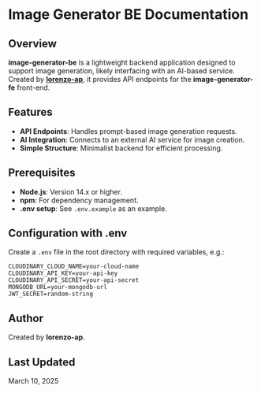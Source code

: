 # Image Generator BE Documentation

## Overview

**image-generator-be** is a lightweight backend application designed to support image generation, likely interfacing with an AI-based service. Created by [**lorenzo-ap**](https://github.com/lorenzo-ap), it provides API endpoints for the **image-generator-fe** front-end.

## Features

- **API Endpoints**: Handles prompt-based image generation requests.
- **AI Integration**: Connects to an external AI service for image creation.
- **Simple Structure**: Minimalist backend for efficient processing.

## Prerequisites

- **Node.js**: Version 14.x or higher.
- **npm**: For dependency management.
- **.env setup**: See `.env.example` as an example.

## Configuration with .env

Create a `.env` file in the root directory with required variables, e.g.:

```env
CLOUDINARY_CLOUD_NAME=your-cloud-name
CLOUDINARY_API_KEY=your-api-key
CLOUDINARY_API_SECRET=your-api-secret
MONGODB_URL=your-mongodb-url
JWT_SECRET=random-string
```

## Author

Created by **lorenzo-ap**.

## Last Updated

March 10, 2025
